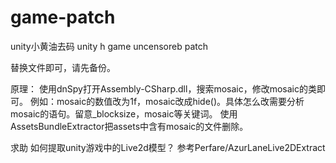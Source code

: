 # game-patch
unity小黄油去码
unity h game uncensoreb patch

替换文件即可，请先备份。

原理：
使用dnSpy打开Assembly-CSharp.dll，搜索mosaic，修改mosaic的类即可。
例如：mosaic的数值改为1f，mosaic改成hide()。具体怎么改需要分析mosaic的语句。留意_blocksize，mosaic等关键词。
使用AssetsBundleExtractor把assets中含有mosaic的文件删除。

求助
如何提取unity游戏中的Live2d模型？
参考Perfare/AzurLaneLive2DExtract